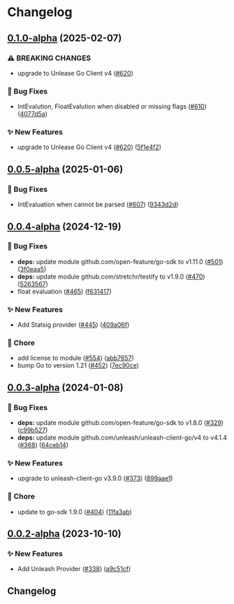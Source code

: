 # Changelog

## [0.1.0-alpha](https://github.com/open-feature/go-sdk-contrib/compare/providers/unleash/v0.0.5-alpha...providers/unleash/v0.1.0-alpha) (2025-02-07)


### ⚠ BREAKING CHANGES

* upgrade to Unlease Go Client v4 ([#620](https://github.com/open-feature/go-sdk-contrib/issues/620))

### 🐛 Bug Fixes

* IntEvalution, FloatEvalution when disabled or missing flags ([#610](https://github.com/open-feature/go-sdk-contrib/issues/610)) ([4077d5a](https://github.com/open-feature/go-sdk-contrib/commit/4077d5aa048ab0978747dbf0b47a563090ba58a0))


### ✨ New Features

* upgrade to Unlease Go Client v4 ([#620](https://github.com/open-feature/go-sdk-contrib/issues/620)) ([5f1e4f2](https://github.com/open-feature/go-sdk-contrib/commit/5f1e4f242de6b281a5f11bc75fd9bb8f6949cec6))

## [0.0.5-alpha](https://github.com/open-feature/go-sdk-contrib/compare/providers/unleash/v0.0.4-alpha...providers/unleash/v0.0.5-alpha) (2025-01-06)


### 🐛 Bug Fixes

* IntEvaluation when cannot be parsed ([#607](https://github.com/open-feature/go-sdk-contrib/issues/607)) ([9343d2d](https://github.com/open-feature/go-sdk-contrib/commit/9343d2d60b6c70ac4d9cb9e8d0d84928bad2ad5a))

## [0.0.4-alpha](https://github.com/open-feature/go-sdk-contrib/compare/providers/unleash/v0.0.3-alpha...providers/unleash/v0.0.4-alpha) (2024-12-19)


### 🐛 Bug Fixes

* **deps:** update module github.com/open-feature/go-sdk to v1.11.0 ([#501](https://github.com/open-feature/go-sdk-contrib/issues/501)) ([3f0eaa5](https://github.com/open-feature/go-sdk-contrib/commit/3f0eaa575500baa663dc24dbfc6cf8214565471f))
* **deps:** update module github.com/stretchr/testify to v1.9.0 ([#470](https://github.com/open-feature/go-sdk-contrib/issues/470)) ([5263567](https://github.com/open-feature/go-sdk-contrib/commit/52635679b633e01e23196885a4a98d3cecbc8822))
* float evaluation ([#465](https://github.com/open-feature/go-sdk-contrib/issues/465)) ([f631417](https://github.com/open-feature/go-sdk-contrib/commit/f631417d3b545c075253d7b83ccd20366bcdd833))


### ✨ New Features

* Add Statsig provider ([#445](https://github.com/open-feature/go-sdk-contrib/issues/445)) ([409a06f](https://github.com/open-feature/go-sdk-contrib/commit/409a06fcf0157469495cf759692f333ae9d808f6))


### 🧹 Chore

* add license to module ([#554](https://github.com/open-feature/go-sdk-contrib/issues/554)) ([abb7657](https://github.com/open-feature/go-sdk-contrib/commit/abb76571c373582f36837587400104eb754c01b9))
* bump Go to version 1.21 ([#452](https://github.com/open-feature/go-sdk-contrib/issues/452)) ([7ec90ce](https://github.com/open-feature/go-sdk-contrib/commit/7ec90ce4f9b06670187561afd9e342eed4228be1))

## [0.0.3-alpha](https://github.com/open-feature/go-sdk-contrib/compare/providers/unleash/v0.0.2-alpha...providers/unleash/v0.0.3-alpha) (2024-01-08)


### 🐛 Bug Fixes

* **deps:** update module github.com/open-feature/go-sdk to v1.8.0 ([#329](https://github.com/open-feature/go-sdk-contrib/issues/329)) ([c99b527](https://github.com/open-feature/go-sdk-contrib/commit/c99b52728bad9dce52bfb78a08ae5f4eea83a397))
* **deps:** update module github.com/unleash/unleash-client-go/v4 to v4.1.4 ([#368](https://github.com/open-feature/go-sdk-contrib/issues/368)) ([64ceb14](https://github.com/open-feature/go-sdk-contrib/commit/64ceb14a50ebe065106b83dde50269dce3ce4d25))


### ✨ New Features

* upgrade to unleash-client-go v3.9.0 ([#373](https://github.com/open-feature/go-sdk-contrib/issues/373)) ([899aae1](https://github.com/open-feature/go-sdk-contrib/commit/899aae1f4f13446225333579e9024cd3c1a93a42))


### 🧹 Chore

* update to go-sdk 1.9.0 ([#404](https://github.com/open-feature/go-sdk-contrib/issues/404)) ([11fa3ab](https://github.com/open-feature/go-sdk-contrib/commit/11fa3aba065a6dd81caca30e76efc16fb64a25e3))

## [0.0.2-alpha](https://github.com/open-feature/go-sdk-contrib/compare/providers/unleash-v0.0.1-alpha...providers/unleash/v0.0.2-alpha) (2023-10-10)


### ✨ New Features

* Add Unleash Provider ([#338](https://github.com/open-feature/go-sdk-contrib/issues/338)) ([a9c51cf](https://github.com/open-feature/go-sdk-contrib/commit/a9c51cf55bb1051a81cf448ffc735dfd70700a84))

## Changelog
